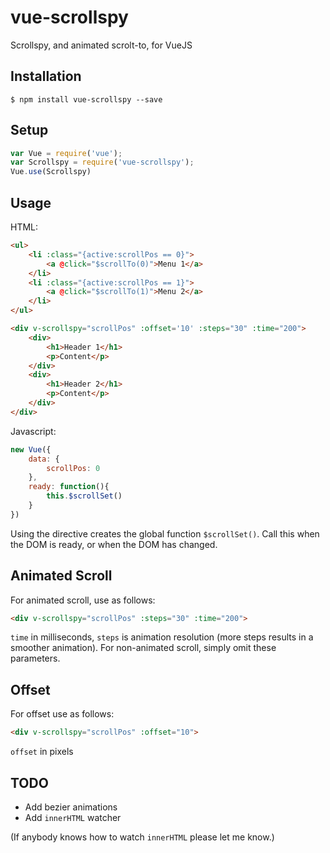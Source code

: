 # vue-scrollspy

Scrollspy, and animated scrolt-to, for VueJS

## Installation

```
$ npm install vue-scrollspy --save
```

## Setup

```js
var Vue = require('vue');
var Scrollspy = require('vue-scrollspy');
Vue.use(Scrollspy)
```

## Usage

HTML:

```html
<ul>
    <li :class="{active:scrollPos == 0}">
        <a @click="$scrollTo(0)">Menu 1</a>
    </li>
    <li :class="{active:scrollPos == 1}">
        <a @click="$scrollTo(1)">Menu 2</a>
    </li>
</ul>

<div v-scrollspy="scrollPos" :offset='10' :steps="30" :time="200">
    <div>
        <h1>Header 1</h1>
        <p>Content</p>
    </div>
    <div>
        <h1>Header 2</h1>
        <p>Content</p>
    </div>
</div>
```

Javascript:

```js
new Vue({
    data: {
        scrollPos: 0
    },
    ready: function(){
        this.$scrollSet()
    }
})
```

Using the directive creates the global function `$scrollSet()`. Call this when the DOM is ready, or when the DOM has changed.

## Animated Scroll

For animated scroll, use as follows:

```html
<div v-scrollspy="scrollPos" :steps="30" :time="200">
```

`time` in milliseconds, `steps` is animation resolution (more steps results in a smoother animation). For non-animated scroll, simply omit these parameters.

## Offset

For offset use as follows:

```html
<div v-scrollspy="scrollPos" :offset="10">
```

`offset` in pixels

## TODO

- Add bezier animations
- Add `innerHTML` watcher

(If anybody knows how to watch `innerHTML` please let me know.)
